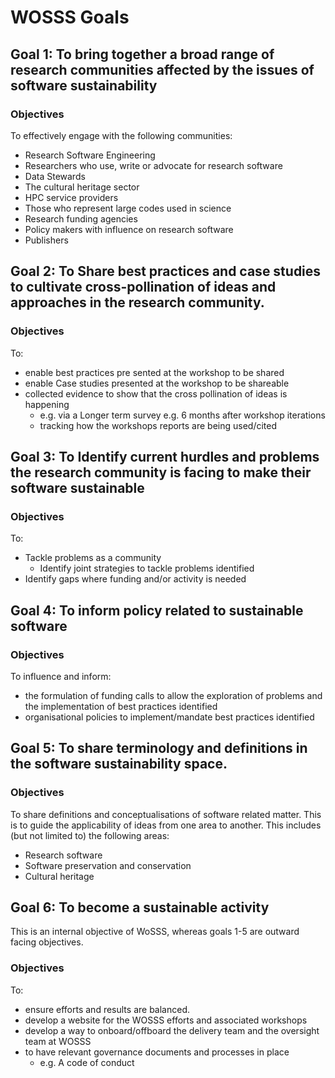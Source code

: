 # WOSSS Goals

## Goal 1: To bring together a broad range of research communities affected by the issues of software sustainability

### Objectives
To effectively engage with the following communities:

+ Research Software Engineering
+ Researchers who use, write or advocate for research software
+ Data Stewards
+ The cultural heritage sector
+ HPC service providers
+ Those who represent large codes used in science
+ Research funding agencies
+ Policy makers with influence on research software
+ Publishers

## Goal 2: To Share best practices and case studies to cultivate cross-pollination of ideas and approaches in the research community.

### Objectives
To:

+ enable best practices pre
sented at the workshop to be shared
+ enable Case studies presented at the workshop to be shareable
+ collected evidence to show that the cross pollination of ideas is happening
  + e.g. via a Longer term survey e.g. 6 months after workshop iterations
  + tracking how the workshops reports are being used/cited

## Goal 3: To Identify current hurdles and problems the research community is facing to make their software sustainable

### Objectives
To:

+ Tackle problems as a community
  + Identify joint strategies to tackle problems identified
+ Identify gaps where funding and/or activity is needed

## Goal 4: To inform policy related to sustainable software

### Objectives
To influence and inform:

+ the formulation of funding calls to allow the exploration of problems and the implementation of best practices identified
+ organisational policies to implement/mandate best practices identified

## Goal 5: To share terminology and definitions in the software sustainability space.

### Objectives
To share definitions and conceptualisations of software related matter. This is to guide the applicability of ideas from one area to another. This includes (but not limited to) the following areas:

+ Research software
+ Software preservation and conservation
+ Cultural heritage

## Goal 6: To become a sustainable activity
This is an internal objective of WoSSS, whereas goals 1-5 are outward facing objectives.

### Objectives
To:

+ ensure efforts and results are balanced.
+ develop a website for the WOSSS efforts and associated workshops
+ develop a way to onboard/offboard the delivery team and the oversight team at WOSSS
+ to have relevant governance documents and processes in place
  + e.g. A code of conduct
